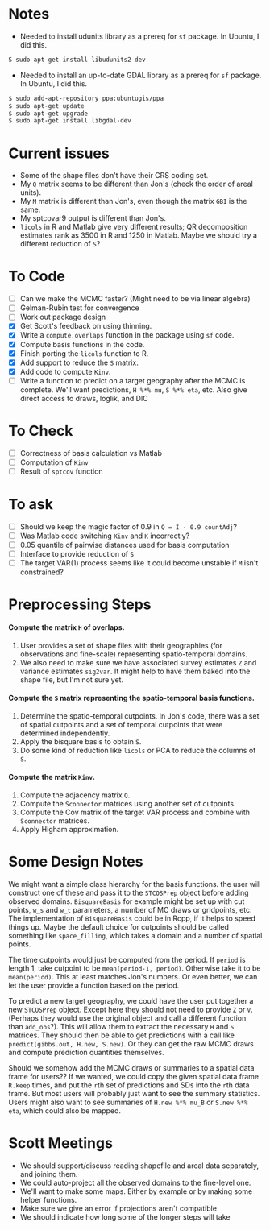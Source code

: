 # Notes
* Needed to install udunits library as a prereq for `sf` package. In Ubuntu, I
did this.
``` bash
S sudo apt-get install libudunits2-dev
```
* Needed to install an up-to-date GDAL library as a prereq for `sf` package.
In Ubuntu, I did this.
``` bash
$ sudo add-apt-repository ppa:ubuntugis/ppa
$ sudo apt-get update
$ sudo apt-get upgrade
$ sudo apt-get install libgdal-dev
```

# Current issues
* Some of the shape files don't have their CRS coding set.
* My `Q` matrix seems to be different than Jon's (check the order of areal units).
* My `M` matrix is different than Jon's, even though the matrix `GBI` is the same.
* My sptcovar9 output is different than Jon's.
* `licols` in R and Matlab give very different results; QR decomposition estimates
  rank as 3500 in R and 1250 in Matlab. Maybe we should try a different reduction
  of `S`?

# To Code
- [ ] Can we make the MCMC faster? (Might need to be via linear algebra)
- [ ] Gelman-Rubin test for convergence
- [ ] Work out package design
- [x] Get Scott's feedback on using thinning.
- [x] Write a `compute.overlaps` function in the package using `sf` code.
- [x] Compute basis functions in the code.
- [x] Finish porting the `licols` function to R.
- [x] Add support to reduce the `S` matrix.
- [x] Add code to compute `Kinv`.
- [ ] Write a function to predict on a target geography after the MCMC is
      complete. We'll want predictions, `H %*% mu`, `S %*% eta`, etc. Also
      give direct access to draws, loglik, and DIC

# To Check
- [ ] Correctness of basis calculation vs Matlab
- [ ] Computation of `Kinv`
- [ ] Result of `sptcov` function

# To ask
- [ ] Should we keep the magic factor of 0.9 in `Q = I - 0.9 countAdj`?
- [ ] Was Matlab code switching `Kinv` and `K` incorrectly?
- [ ] 0.05 quantile of pairwise distances used for basis computation
- [ ] Interface to provide reduction of `S`
- [ ] The target VAR(1) process seems like it could become unstable if `M` isn't constrained?

# Preprocessing Steps
#### Compute the matrix `H` of overlaps.
1. User provides a set of shape files with their geographies (for observations
   and fine-scale) representing spatio-temporal domains.
2. We also need to make sure we have associated survey estimates `Z` and
   variance estimates `sig2var`. It might help to have them baked into the
   shape file, but I'm not sure yet.

#### Compute the `S` matrix representing the spatio-temporal basis functions.
1. Determine the spatio-temporal cutpoints. In Jon's code, there was a set
   of spatial cutpoints and a set of temporal cutpoints that were determined
   independently.
2. Apply the bisquare basis to obtain `S`.
3. Do some kind of reduction like `licols` or PCA to reduce the columns
   of `S`.

#### Compute the matrix `Kinv`.
1. Compute the adjacency matrix `Q`.
2. Compute the `Sconnector` matrices using another set of cutpoints.
3. Compute the Cov matrix of the target VAR process and combine with
  `Sconnector` matrices.
4. Apply Higham approximation.

# Some Design Notes
We might want a simple class hierarchy for the basis functions. the user will
construct one of these and pass it to the `STCOSPrep` object before adding
observed domains. `BisquareBasis` for example might be set up with cut points,
`w_s` and `w_t` parameters, a number of MC draws or gridpoints, etc. The
implementation of `BisquareBasis` could be in Rcpp, if it helps to speed things up.
Maybe the default choice for cutpoints should be called something like
`space_filling`, which takes a domain and a number of spatial points.

The time cutpoints would just be computed from the period. If `period` is
length 1, take cutpoint to be `mean(period-1, period)`. Otherwise take it
to be `mean(period)`. This at least matches Jon's numbers. Or even better,
we can let the user provide a function based on the period.

To predict a new target geography, we could have the user put together a new
`STCOSPrep` object. Except here they should not need to provide `Z` or `V`.
(Perhaps they would use the original object and call a different function
than `add_obs`?). This will allow them to extract the necessary `H` and `S`
matrices. They should then be able to get predictions with a call like
`predict(gibbs.out, H.new, S.new)`. Or they can get the raw MCMC draws
and compute prediction quantities themselves.

Should we somehow add the MCMC draws or summaries to a spatial data frame
for users?? If we wanted, we could copy the given spatial data frame `R.keep`
times, and put the `r`th set of predictions and SDs into the `r`th data frame.
But most users will probably just want to see the summary statistics. Users
might also want to see summaries of `H.new %*% mu_B` or `S.new %*% eta`, which
could also be mapped.

# Scott Meetings
* We should support/discuss reading shapefile and areal data separately, and joining them.
* We could auto-project all the observed domains to the fine-level one.
* We'll want to make some maps. Either by example or by making some helper functions.
* Make sure we give an error if projections aren't compatible
* We should indicate how long some of the longer steps will take